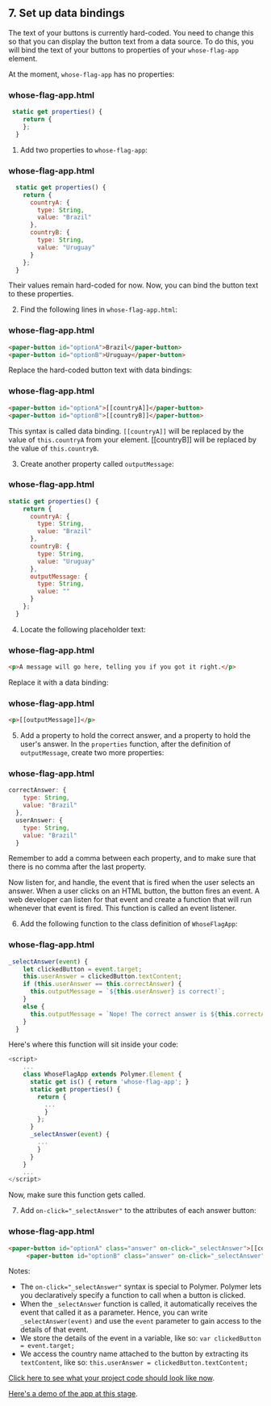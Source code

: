 ## 7. Set up data bindings

The text of your buttons is currently hard-coded. You need to change this so that you can display the button text from a data source. To do this, you will bind the text of your buttons to properties of your `whose-flag-app` element.

At the moment, `whose-flag-app` has no properties:

### whose-flag-app.html
```javascript
 static get properties() {
    return {
    };
  }
```
1. Add two properties to `whose-flag-app`:

### whose-flag-app.html
```javascript
  static get properties() {
    return {
      countryA: {
        type: String,
        value: "Brazil"
      },
      countryB: {
        type: String,
        value: "Uruguay"
      }
    };
  }
```
Their values remain hard-coded for now. Now, you can bind the button text to these properties.

2. Find the following lines in `whose-flag-app.html`:
### whose-flag-app.html
```html
<paper-button id="optionA">Brazil</paper-button>
<paper-button id="optionB">Uruguay</paper-button>
```

Replace the hard-coded button text with data bindings:
### whose-flag-app.html
```html
<paper-button id="optionA">[[countryA]]</paper-button>
<paper-button id="optionB">[[countryB]]</paper-button>
```
This syntax is called data binding. `[[countryA]]` will be replaced by the value of `this.countryA` from your element. [[countryB]] will be replaced by the value of `this.countryB`.

3. Create another property called `outputMessage`:

### whose-flag-app.html
```javascript
static get properties() {
    return {
      countryA: {
        type: String,
        value: "Brazil"
      },
      countryB: {
        type: String,
        value: "Uruguay"
      },
      outputMessage: {
        type: String,
        value: ""
      }
    };
  }
```

4. Locate the following placeholder text:

### whose-flag-app.html
```html
<p>A message will go here, telling you if you got it right.</p>
```

Replace it with a data binding:

### whose-flag-app.html
```html
<p>[[outputMessage]]</p>
```

5. Add a property to hold the correct answer, and a property to hold the user's answer. In the `properties` function, after the definition of `outputMessage`, create two more properties:

### whose-flag-app.html
```javascript
correctAnswer: {
    type: String,
    value: "Brazil"
  }, 
  userAnswer: {
    type: String,
    value: "Brazil"
  }
```

Remember to add a comma between each property, and to make sure that there is no comma after the last property.

Now listen for, and handle, the event that is fired when the user selects an answer. When a user clicks on an HTML button, the button fires an event. A web developer can listen for that event and create a function that will run whenever that event is fired. This function is called an event listener.

6. Add the following function to the class definition of `WhoseFlagApp`:
### whose-flag-app.html
```javascript
_selectAnswer(event) {
    let clickedButton = event.target;
    this.userAnswer = clickedButton.textContent;
    if (this.userAnswer == this.correctAnswer) {
      this.outputMessage = `${this.userAnswer} is correct!`;
    }
    else {
      this.outputMessage = `Nope! The correct answer is ${this.correctAnswer} !`;
    }
  }
```
Here's where this function will sit inside your code:

```javascript
<script>
    ...
    class WhoseFlagApp extends Polymer.Element {
      static get is() { return 'whose-flag-app'; }
      static get properties() {
        return {
          ...
          }
        };
      }
      _selectAnswer(event) {
        ...
        }
      }
    }
    ...
</script>
```

Now, make sure this function gets called.

7. Add `on-click="_selectAnswer"` to the attributes of each answer button:

### whose-flag-app.html
```html
<paper-button id="optionA" class="answer" on-click="_selectAnswer">[[countryA]]</paper-button>
     <paper-button id="optionB" class="answer" on-click="_selectAnswer">[[countryB]]</paper-button>
```
Notes:
- The `on-click="_selectAnswer"` syntax is special to Polymer. Polymer lets you declaratively specify a function to call when a button is clicked.
- When the `_selectAnswer` function is called, it automatically receives the event that called it as a parameter. Hence, you can write `_selectAnswer(event)` and use the `event` parameter to gain access to the details of that event.
- We store the details of the event in a variable, like so: `var clickedButton = event.target;`
- We access the country name attached to the button by extracting its `textContent`, like so: `this.userAnswer = clickedButton.textContent;`

[Click here to see what your project code should look like now](https://github.com/katejeffreys-projects/whose-flag/blob/end-of-step-07/src/whose-flag-app/whose-flag-app.html).

[Here's a demo of the app at this stage](https://whose-flag-end-of-step-7.firebaseapp.com/).